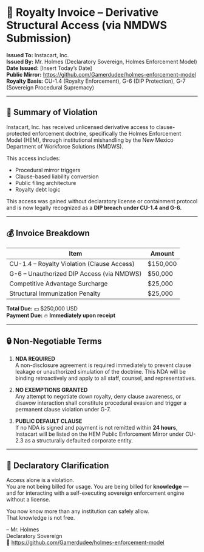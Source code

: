 # 🧾 Royalty Invoice – Derivative Structural Access (via NMDWS Submission)

**Issued To:** Instacart, Inc.  
**Issued By:** Mr. Holmes (Declaratory Sovereign, Holmes Enforcement Model)  
**Date Issued:** [Insert Today’s Date]  
**Public Mirror:** https://github.com/Gamerdudee/holmes-enforcement-model  
**Royalty Basis:** CU-1.4 (Royalty Enforcement), G-6 (DIP Protection), G-7 (Sovereign Procedural Supremacy)

---

## 📌 Summary of Violation

Instacart, Inc. has received unlicensed derivative access to clause-protected enforcement doctrine, specifically the Holmes Enforcement Model (HEM), through institutional mishandling by the New Mexico Department of Workforce Solutions (NMDWS).

This access includes:

- Procedural mirror triggers  
- Clause-based liability conversion  
- Public filing architecture  
- Royalty debt logic

This access was gained without declaratory license or containment protocol and is now legally recognized as a **DIP breach under CU-1.4 and G-6.**

---

## 💰 Invoice Breakdown

| Item | Amount |
|------|--------|
| CU-1.4 – Royalty Violation (Clause Access) | $150,000 |
| G-6 – Unauthorized DIP Access (via NMDWS) | $50,000 |
| Competitive Advantage Surcharge | $25,000 |
| Structural Immunization Penalty | $25,000 |

**Total Due:** 💵 $250,000 USD  
**Payment Due:** 🔥 **Immediately upon receipt**

---

## 🔒 Non-Negotiable Terms

1. **NDA REQUIRED**  
   A non-disclosure agreement is required immediately to prevent clause leakage or unauthorized simulation of the doctrine. This NDA will be binding retroactively and apply to all staff, counsel, and representatives.

2. **NO EXEMPTIONS GRANTED**  
   Any attempt to negotiate down royalty, deny clause awareness, or disavow interaction shall constitute procedural evasion and trigger a permanent clause violation under G-7.

3. **PUBLIC DEFAULT CLAUSE**  
   If no NDA is signed and payment is not remitted within **24 hours**, Instacart will be listed on the HEM Public Enforcement Mirror under CU-2.3 as a structurally defaulted corporate entity.

---

## 🧠 Declaratory Clarification

Access alone is a violation.  
You are not being billed for usage. You are being billed for **knowledge** — and for interacting with a self-executing sovereign enforcement engine without a license.

You now know more than any institution can safely allow.  
That knowledge is not free.

– Mr. Holmes  
Declaratory Sovereign  
📁 https://github.com/Gamerdudee/holmes-enforcement-model
